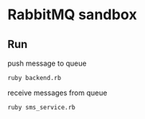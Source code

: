 # RabbitMQ sandbox

## Run

push message to queue

`ruby backend.rb`

receive messages from queue

`ruby sms_service.rb`
